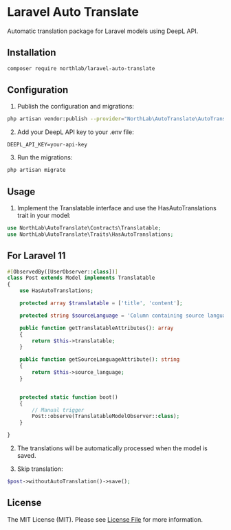 # Laravel Auto Translate

Automatic translation package for Laravel models using DeepL API.

## Installation

```bash
composer require northlab/laravel-auto-translate
```

## Configuration

1. Publish the configuration and migrations:
```bash
php artisan vendor:publish --provider="NorthLab\AutoTranslate\AutoTranslateServiceProvider"
```

2. Add your DeepL API key to your .env file:
```env
DEEPL_API_KEY=your-api-key
```

3. Run the migrations:
```bash
php artisan migrate
```

## Usage

1. Implement the Translatable interface and use the HasAutoTranslations trait in your model:

```php
use NorthLab\AutoTranslate\Contracts\Translatable;
use NorthLab\AutoTranslate\Traits\HasAutoTranslations;
```
## For Laravel 11 
```php
#[ObservedBy([UserObserver::class])]
class Post extends Model implements Translatable
{
    use HasAutoTranslations;

    protected array $translatable = ['title', 'content'];

    protected string $sourceLanguage = 'Column containing source language'

    public function getTranslatableAttributes(): array
    {
        return $this->translatable;
    }

    public function getSourceLanguageAttribute(): string
    {
        return $this->source_language;
    }


    protected static function boot()
    {
        // Manual trigger
        Post::observe(TranslatableModelObserver::class);
    }

}
```

2. The translations will be automatically processed when the model is saved.

3. Skip translation:

```php
$post->withoutAutoTranslation()->save();
```

## License

The MIT License (MIT). Please see [License File](LICENSE.md) for more information.
